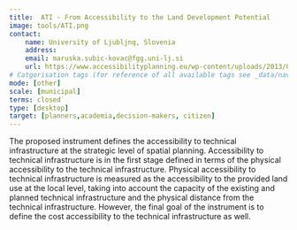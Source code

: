 ```yaml
---
title:  ATI - From Accessibility to the Land Development Potential
image: tools/ATI.png
contact:
    name: University of Ljubljnq, Slovenia
    address: 
    email: maruska.subic-kovac@fgg.uni-lj.si
    url: https://www.accessibilityplanning.eu/wp-content/uploads/2013/01/17-ATI-R.pdf 
# Catgorisation tags (for reference of all available tags see _data/navigation_tools.yml file):
mode: [other]
scale: [municipal]
terms: closed 
type: [desktop]
target: [planners,academia,decision-makers, citizen]
---
```


The proposed instrument defines the accessibility to technical infrastructure at the strategic level of spatial planning. Accessibility to technical infrastructure is in the first stage defined in terms of the physical accessibility to the technical infrastructure. Physical accessibility to technical infrastructure is measured as the accessibility to the provided land use at the local level, taking into account the capacity of the existing and planned technical infrastructure and the physical distance from the technical infrastructure. However, the final goal of the instrument is to define the cost accessibility to the technical infrastructure as well.